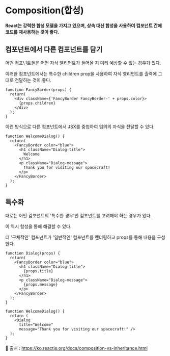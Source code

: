 # Composition(합성)

**React는 강력한 합성 모델을 가지고 있으며, 상속 대신 합성을 사용하여 컴포넌트 간에 코드를 재사용하는 것이 좋다.**

## 컴포넌트에서 다른 컴포넌트를 담기

어떤 컴포넌트들은 어떤 자식 엘리먼트가 들어올 지 미리 예상할 수 없는 경우가 있다.

이러한 컴포넌트에서는 특수한 children prop을 사용하여 자식 엘리먼트를 출력에 그대로 전달하는 것이 좋다.

```JSX
function FancyBorder(props) {
  return(
    <div className={'FancyBorder FancyBorder-' + props.color}>
      {props.children}
    </div>
  );
}
```

이런 방식으로 다른 컴포넌트에서 JSX를 중첩하여 임의의 자식을 전달할 수 있다.

```JSX
function WelcomeDialog() {
  return(
    <FancyBorder color="blue">
      <h1 className="Dialog-title">
        Welcome
      </h1>
      <p className="Dialog-message">
        Thank you for visiting our spacecraft!
      </p>
    </FancyBorder>
  );
}
```

## 특수화

때로는 어떤 컴포넌트의 '특수한 경우'인 컴포넌트를 고려해야 하는 경우가 있다.

이 역시 합성을 통해 해결할 수 있다.

더 '구체적인' 컴포넌트가 '일반적인' 컴포넌트를 렌더링하고 props를 통해 내용을 구성한다.

```JSX
function Dialog(props) {
  return(
    <FancyBorder color="blue">
      <h1 className="Dialog-title">
        {props.title}
      </h1>
      <p className="Dialog-message">
        {props.message}
      </p>
    </FancyBorder>
  );
}

function WelcomeDialog() {
  return (
    <Dialog
      title="Welcome"
      message="Thank you for visiting our spacecraft!" />
  );
}
```

🎯 출처 : https://ko.reactjs.org/docs/composition-vs-inheritance.html
